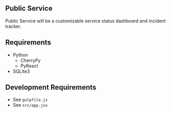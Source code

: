 ## Public Service

Public Service will be a customizable service status dashboard and incident tracker.

## Requirements

* Python
    * CherryPy
    * PyReact
* SQLite3

## Development Requirements

* See ```gulpfile.js```
* See ```src/app.jsx```